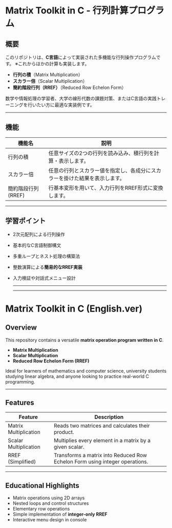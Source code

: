 #  Matrix Toolkit in C - 行列計算プログラム

##  概要

このリポジトリは、**C言語**によって実装された多機能な行列操作プログラムです。
※これからほかの計算も実装します。

-  **行列の積**（Matrix Multiplication）
-  **スカラー倍**（Scalar Multiplication）
-  **簡約階段行列（RREF）**（Reduced Row Echelon Form）

数学や情報処理の学習者、大学の線形代数の課題対策、またはC言語の実践トレーニングを行いたい方に最適な実装例です。

---

##  機能

| 機能名                 | 説明                                                                 |
|----------------------|----------------------------------------------------------------------|
| 行列の積             | 任意サイズの2つの行列を読み込み、積行列を計算・表示します。              |
| スカラー倍           | 任意の行列とスカラー値を指定し、各成分にスカラーを掛けた結果を表示します。 |
| 簡約階段行列 (RREF)  | 行基本変形を用いて、入力行列をRREF形式に変換します。                      |

---

##  学習ポイント

- 2次元配列による行列操作
- 基本的なC言語制御構文
- 多重ループとネスト処理の構築法
- 整数演算による**簡易的なRREF実装**
- 入力検証や対話式メニュー設計

  ---
  ---

#  Matrix Toolkit in C (English.ver)

##  Overview

This repository contains a versatile **matrix operation program written in C**.

-  **Matrix Multiplication**
-  **Scalar Multiplication**
-  **Reduced Row Echelon Form (RREF)**

Ideal for learners of mathematics and computer science, university students studying linear algebra, and anyone looking to practice real-world C programming.

---

##  Features

| Feature                | Description                                                                 |
|------------------------|-----------------------------------------------------------------------------|
| Matrix Multiplication  | Reads two matrices and calculates their product.                            |
| Scalar Multiplication  | Multiplies every element in a matrix by a given scalar.                     |
| RREF (Simplified)      | Transforms a matrix into Reduced Row Echelon Form using integer operations. |

---

##  Educational Highlights

- Matrix operations using 2D arrays
- Nested loops and control structures
- Elementary row operations
- Simple implementation of **integer-only RREF**
- Interactive menu design in console



